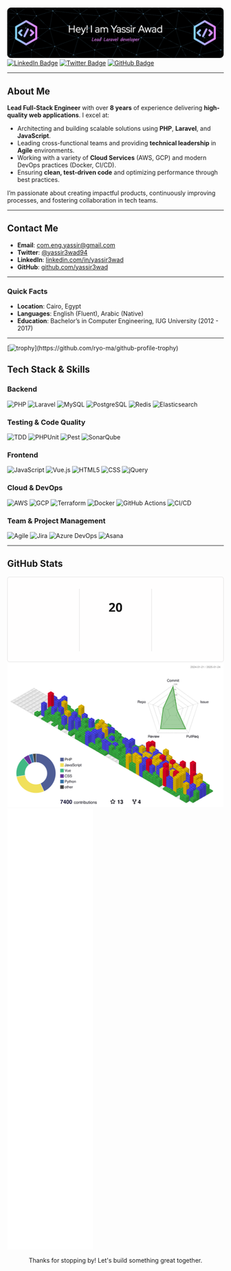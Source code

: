 ![Yassir Awad](./github-header-image.png)
[![LinkedIn Badge](https://img.shields.io/badge/-LinkedIn-0A66C2?style=for-the-badge&logo=LinkedIn&logoColor=white)](https://www.linkedin.com/in/yassir3wad)
[![Twitter Badge](https://img.shields.io/badge/-Twitter-1DA1F2?style=for-the-badge&logo=Twitter&logoColor=white)](https://x.com/Yassir3wad94)
[![GitHub Badge](https://img.shields.io/badge/-GitHub-181717?style=for-the-badge&logo=GitHub&logoColor=white)](https://github.com/yassir3wad)

---

## About Me

**Lead Full-Stack Engineer** with over **8 years** of experience delivering **high-quality web applications**. I excel at:

- Architecting and building scalable solutions using **PHP**, **Laravel**, and **JavaScript**.
- Leading cross-functional teams and providing **technical leadership** in **Agile** environments.
- Working with a variety of **Cloud Services** (AWS, GCP) and modern DevOps practices (Docker, CI/CD).
- Ensuring **clean, test-driven code** and optimizing performance through best practices.

I’m passionate about creating impactful products, continuously improving processes, and fostering collaboration in tech teams.

---

## Contact Me

- **Email**: [com.eng.yassir@gmail.com](mailto:com.eng.yassir@gmail.com)
- **Twitter**: [@yassir3wad94](https://x.com/Yassir3wad94)
- **LinkedIn**: [linkedin.com/in/yassir3wad](https://www.linkedin.com/in/yassir3wad)
- **GitHub**: [github.com/yassir3wad](https://github.com/yassir3wad)

---

### Quick Facts
- **Location**: Cairo, Egypt
- **Languages**: English (Fluent), Arabic (Native)
- **Education**: Bachelor’s in Computer Engineering, IUG University (2012 - 2017)
---

[![trophy](https://github-profile-trophy.vercel.app/?username=yassir3wad&rank=-?)](https://github.com/ryo-ma/github-profile-trophy)

## Tech Stack & Skills

### Backend
![PHP](https://img.shields.io/badge/PHP-777BB4?style=for-the-badge&logo=php&logoColor=white)
![Laravel](https://img.shields.io/badge/Laravel-FF2D20?style=for-the-badge&logo=laravel&logoColor=white)
![MySQL](https://img.shields.io/badge/MySQL-407AFC?style=for-the-badge&logo=mysql&logoColor=white)
![PostgreSQL](https://img.shields.io/badge/PostgreSQL-336791?style=for-the-badge&logo=postgresql&logoColor=white)
![Redis](https://img.shields.io/badge/Redis-DC382D?style=for-the-badge&logo=redis&logoColor=white)
![Elasticsearch](https://img.shields.io/badge/ElasticSearch-005571?style=for-the-badge&logo=elasticsearch&logoColor=white)

### Testing & Code Quality
![TDD](https://img.shields.io/badge/TDD-%23FF7800.svg?style=for-the-badge&logoColor=white)
![PHPUnit](https://img.shields.io/badge/PHPUnit-6fa?style=for-the-badge)
![Pest](https://img.shields.io/badge/PestTest-%238B4ED2.svg?style=for-the-badge&logoColor=white)
![SonarQube](https://img.shields.io/badge/SonarQube-4E9BCD?style=for-the-badge&logo=sonarqube&logoColor=white)

### Frontend
![JavaScript](https://img.shields.io/badge/JavaScript-F7DF1E?style=for-the-badge&logo=javascript&logoColor=black)
![Vue.js](https://img.shields.io/badge/Vue.js-35495E?style=for-the-badge&logo=vue-dot-js&logoColor=4FC08D)
![HTML5](https://img.shields.io/badge/HTML5-E34F26?style=for-the-badge&logo=html5&logoColor=white)
![CSS](https://img.shields.io/badge/CSS-1572B6?style=for-the-badge&logo=css3&logoColor=white)
![jQuery](https://img.shields.io/badge/jQuery-0769AD?style=for-the-badge&logo=jquery&logoColor=white)

### Cloud & DevOps
![AWS](https://img.shields.io/badge/AWS-232F3E?style=for-the-badge&logo=amazon-aws&logoColor=white)
![GCP](https://img.shields.io/badge/GCP-4285F4?style=for-the-badge&logo=google-cloud&logoColor=white)
![Terraform](https://img.shields.io/badge/Terraform-844FBA?style=for-the-badge&logo=terraform&logoColor=white)
![Docker](https://img.shields.io/badge/Docker-2496ED?style=for-the-badge&logo=docker&logoColor=white)
![GitHub Actions](https://img.shields.io/badge/GitHub%20Actions-2088FF?style=for-the-badge&logo=github-actions&logoColor=white)
![CI/CD](https://img.shields.io/badge/CI%2FCD-Pipeline-%23FF7800.svg?style=for-the-badge)

### Team & Project Management
![Agile](https://img.shields.io/badge/Agile-%23f39c12.svg?style=for-the-badge)
![Jira](https://img.shields.io/badge/Jira-0052CC?style=for-the-badge&logo=jira&logoColor=white)
![Azure DevOps](https://img.shields.io/badge/Azure_DevOps-0078D7?style=for-the-badge&logo=azure-devops&logoColor=white)
![Asana](https://img.shields.io/badge/Asana-273347?style=for-the-badge&logo=asana&logoColor=white)

[//]: # ([![Ashutosh's github activity graph]&#40;https://github-readme-activity-graph.vercel.app/graph?username=yassir3wad&#41;]&#40;https://github.com/ashutosh00710/github-readme-activity-graph&#41;)

---

## GitHub Stats
![GitHub Streak](https://raw.githubusercontent.com/yassir3wad/yassir3wad/main/github-streak.svg)
![Metrics](https://raw.githubusercontent.com/yassir3wad/yassir3wad/main/profile-3d-contrib/profile-gitblock.svg)
![Metrics](https://raw.githubusercontent.com/yassir3wad/yassir3wad/main/github-metrics.svg)

<p align="center">Thanks for stopping by! Let's build something great together.</p>
